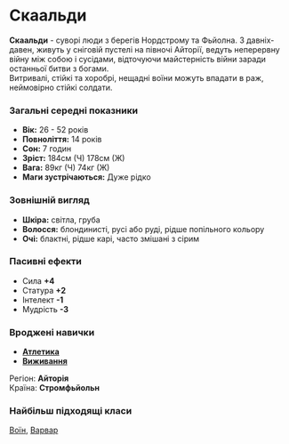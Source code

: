 # Скаальди

**Скаальди** - суворі люди з берегів Нордстрому та Фьйолна. З давніх-давен, живуть у сніговій пустелі на півночі Айторії, ведуть неперервну війну між собою і сусідами, відточуючи майстерність війни заради останньої битви з богами.<br/>
Витривалі, стійкі та хоробрі, нещадні воїни можуть впадати в раж, неймовірно стійкі солдати.

### Загальні середні показники
  - **Вік:** 26 - 52 років
  - **Повноліття:** 14 років
  - **Сон:** 7 годин
  - **Зріст:** 184см (Ч) 178см (Ж)
  - **Вага:** 89кг (Ч) 74кг (Ж)
  - **Маги зустрічаються:** Дуже рідко

### Зовнішній вигляд
  - **Шкіра:** світла, груба
  - **Волосся:** блондинисті, русі або руді, рідше попільного кольору
  - **Очі:** блактні, рідше карі, часто змішані з сірим

### Пасивні ефекти
  - Сила **+4**
  - Статура **+2**
  - Інтелект **-1**
  - Мудрість **-3**

### Вроджені навички
  - [**Атлетика**](/docs/characters/using.md#athletic)
  - [**Виживання**](/docs/characters/using.md#surviving)

Регіон: **Айторія**<br />
Країна: **Стромфьйольн**

### Найбільш підходящі класи

[Воїн](/docs/classes/warrior), [Варвар](/docs/classes/barbarian)